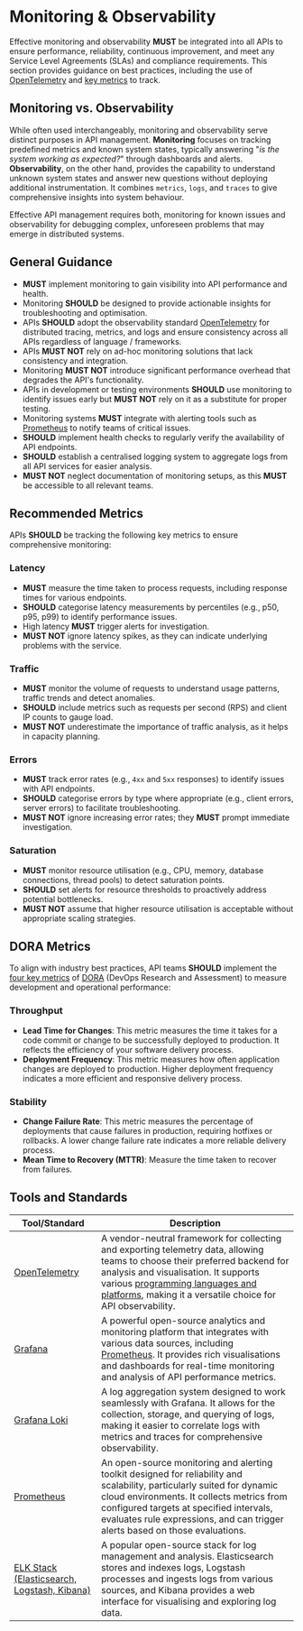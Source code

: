 # Monitoring & Observability

Effective monitoring and observability **MUST** be integrated into all APIs to ensure performance, reliability, continuous improvement, and meet any Service Level Agreements (SLAs) and compliance requirements. This section provides guidance on best practices, including the use of [OpenTelemetry](https://opentelemetry.io/) and [key metrics](#recommended-metrics) to track.

## Monitoring vs. Observability

While often used interchangeably, monitoring and observability serve distinct purposes in API management. **Monitoring** focuses on tracking predefined metrics and known system states, typically answering "_is the system working as expected?_" through dashboards and alerts. **Observability**, on the other hand, provides the capability to understand unknown system states and answer new questions without deploying additional instrumentation. It combines `metrics`, `logs`, and `traces` to give comprehensive insights into system behaviour.

Effective API management requires both, monitoring for known issues and observability for debugging complex, unforeseen problems that may emerge in distributed systems.

## General Guidance

- **MUST** implement monitoring to gain visibility into API performance and health.
- Monitoring **SHOULD** be designed to provide actionable insights for troubleshooting and optimisation.
- APIs **SHOULD** adopt the observability standard [OpenTelemetry](https://opentelemetry.io/) for distributed tracing, metrics, and logs and ensure consistency across all APIs regardless of language / frameworks.
- APIs **MUST NOT** rely on ad-hoc monitoring solutions that lack consistency and integration.
- Monitoring **MUST NOT** introduce significant performance overhead that degrades the API's functionality.
- APIs in development or testing environments **SHOULD** use monitoring to identify issues early but **MUST NOT** rely on it as a substitute for proper testing.
- Monitoring systems **MUST** integrate with alerting tools such as [Prometheus](https://prometheus.io/) to notify teams of critical issues.
- **SHOULD** implement health checks to regularly verify the availability of API endpoints.
- **SHOULD** establish a centralised logging system to aggregate logs from all API services for easier analysis.
- **MUST NOT** neglect documentation of monitoring setups, as this **MUST** be accessible to all relevant teams.

## Recommended Metrics

APIs **SHOULD** be tracking the following key metrics to ensure comprehensive monitoring:

### Latency

- **MUST** measure the time taken to process requests, including response times for various endpoints.
- **SHOULD** categorise latency measurements by percentiles (e.g., p50, p95, p99) to identify performance issues.
- High latency **MUST** trigger alerts for investigation.
- **MUST NOT** ignore latency spikes, as they can indicate underlying problems with the service.

### Traffic

- **MUST** monitor the volume of requests to understand usage patterns, traffic trends and detect anomalies.
- **SHOULD** include metrics such as requests per second (RPS) and client IP counts to gauge load.
- **MUST NOT** underestimate the importance of traffic analysis, as it helps in capacity planning.

### Errors

- **MUST** track error rates (e.g., `4xx` and `5xx` responses) to identify issues with API endpoints.
- **SHOULD** categorise errors by type where appropriate (e.g., client errors, server errors) to facilitate troubleshooting.
- **MUST NOT** ignore increasing error rates; they **MUST** prompt immediate investigation.

### Saturation

- **MUST** monitor resource utilisation (e.g., CPU, memory, database connections, thread pools) to detect saturation points.
- **SHOULD** set alerts for resource thresholds to proactively address potential bottlenecks.
- **MUST NOT** assume that higher resource utilisation is acceptable without appropriate scaling strategies.

## DORA Metrics

To align with industry best practices, API teams **SHOULD** implement the [four key metrics](https://dora.dev/guides/dora-metrics-four-keys/) of [DORA](https://dora.dev/) (DevOps Research and Assessment)  to measure development and operational performance:

### Throughput

- **Lead Time for Changes**: This metric measures the time it takes for a code commit or change to be successfully deployed to production. It reflects the efficiency of your software delivery process.
- **Deployment Frequency**: This metric measures how often application changes are deployed to production. Higher deployment frequency indicates a more efficient and responsive delivery process.

### Stability

- **Change Failure Rate**: This metric measures the percentage of deployments that cause failures in production, requiring hotfixes or rollbacks. A lower change failure rate indicates a more reliable delivery process.
- **Mean Time to Recovery (MTTR)**: Measure the time taken to recover from failures.

## Tools and Standards

| Tool/Standard | Description |
|----------------|-------------|
| [OpenTelemetry](https://opentelemetry.io/) | A vendor-neutral framework for collecting and exporting telemetry data, allowing teams to choose their preferred backend for analysis and visualisation. It supports various [programming languages and platforms](https://opentelemetry.io/), making it a versatile choice for API observability. |
| [Grafana](https://grafana.com/oss/grafana/) | A powerful open-source analytics and monitoring platform that integrates with various data sources, including [Prometheus](https://prometheus.io/). It provides rich visualisations and dashboards for real-time monitoring and analysis of API performance metrics. |
| [Grafana Loki](https://grafana.com/oss/loki/) | A log aggregation system designed to work seamlessly with Grafana. It allows for the collection, storage, and querying of logs, making it easier to correlate logs with metrics and traces for comprehensive observability. |
| [Prometheus](https://prometheus.io/) | An open-source monitoring and alerting toolkit designed for reliability and scalability, particularly suited for dynamic cloud environments. It collects metrics from configured targets at specified intervals, evaluates rule expressions, and can trigger alerts based on those evaluations. |
| [ELK Stack (Elasticsearch, Logstash, Kibana)](https://www.elastic.co/elastic-stack) | A popular open-source stack for log management and analysis. Elasticsearch stores and indexes logs, Logstash processes and ingests logs from various sources, and Kibana provides a web interface for visualising and exploring log data. |
